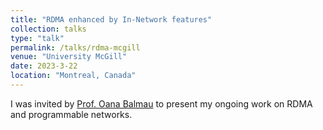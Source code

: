 ```yaml
---
title: "RDMA enhanced by In-Network features"
collection: talks
type: "talk"
permalink: /talks/rdma-mcgill
venue: "University McGill"
date: 2023-3-22
location: "Montreal, Canada"
---
```


I was invited by [Prof. Oana Balmau](https://sites.google.com/view/oanabalmau) to present my ongoing work on RDMA and programmable networks.
